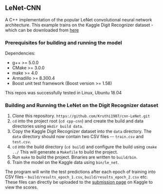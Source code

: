 ## LeNet-CNN

A C++ implementation of the popular LeNet convolutional neural network architecture. This example trains on the Kaggle Digit Recognizer dataset - which can be downloaded from [here](https://www.kaggle.com/c/digit-recognizer/data)

### Prerequisites for building and running the model

Dependencies:
- g++ >= 5.0.0
- CMake >= 3.0.0
- make >= 4.0
- Armadillo >= 8.300.4
- Boost unit test framework (Boost version >= 1.58)

This repos was successfully tested in Linux, Ubuntu 18.04

### Building and Running the LeNet on the Digit Recognizer dataset

1. Clone this repository. `https://github.com/Kruthi1907/cnn-LeNet.git`
2. `cd` into the project root (`cd cpp-cnn`) and create the build and data directories using `mkdir build data`.
3. Copy the Kaggle Digit Recognizer dataset into the `data` directory. The `data` directory should now contain two CSV files -- `train.csv` and `test.csv`.
4. `cd` into the build directory (`cd build`) and configure the build using `cmake ../` This will generate a `Makefile` to build the project.
5. Run `make` to build the project. Binaries are written to `build/bin`.
6. Train the model on the Kaggle data using `bin/le_net`.

The program will write the test predictions after each epoch of training into CSV files - `build/results_epoch_1.csv`, `build/results_epoch_2.csv` etc. These files can directly be uploaded to the [submission page](https://www.kaggle.com/c/digit-recognizer/submit) on Kaggle to view the scores.
